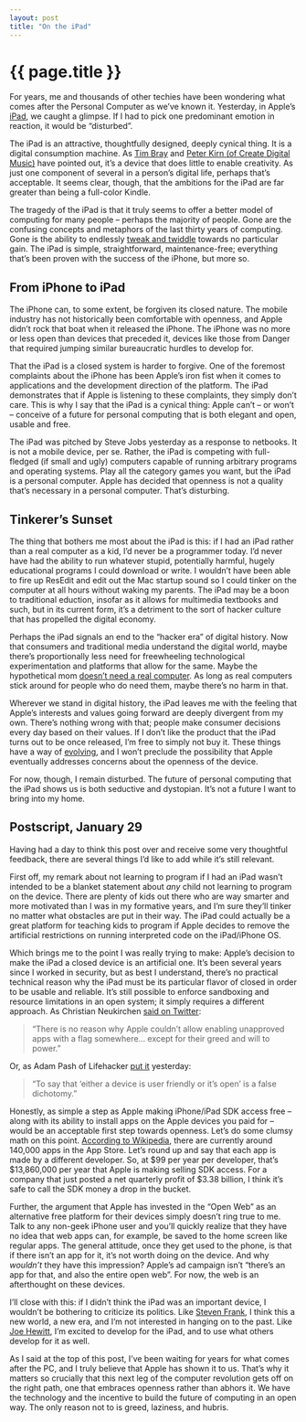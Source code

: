 ```yaml
---
layout: post
title: "On the iPad"
---
```


{{ page.title }}
================

For years, me and thousands of other techies have been wondering what comes after the Personal Computer as we’ve known it. Yesterday, in Apple’s [iPad](http://apple.com/ipad/), we caught a glimpse. If I had to pick one predominant emotion in reaction, it would be “disturbed”.

The iPad is an attractive, thoughtfully designed, deeply cynical thing. It is a digital consumption machine. As [Tim Bray](http://www.tbray.org/ongoing/When/201x/2010/01/27/iPad) and [Peter Kirn (of Create Digital Music)](http://createdigitalmusic.com/2010/01/27/how-a-great-product-can-be-bad-news-apple-ipad-and-the-closed-mac/) have pointed out, it’s a device that does little to enable creativity. As just one component of several in a person’s digital life, perhaps that’s acceptable. It seems clear, though, that the ambitions for the iPad are far greater than being a full-color Kindle.

The tragedy of the iPad is that it truly seems to offer a better model of computing for many people – perhaps the majority of people. Gone are the confusing concepts and metaphors of the last thirty years of computing. Gone is the ability to endlessly [tweak and twiddle](http://mrgan.tumblr.com/post/357323170/free) towards no particular gain. The iPad is simple, straightforward, maintenance-free; everything that’s been proven with the success of the iPhone, but more so.

From iPhone to iPad
-------------------

The iPhone can, to some extent, be forgiven its closed nature. The mobile industry has not historically been comfortable with openness, and Apple didn’t rock that boat when it released the iPhone. The iPhone was no more or less open than devices that preceded it, devices like those from Danger that required jumping similar bureaucratic hurdles to develop for.

That the iPad is a closed system is harder to forgive. One of the foremost complaints about the iPhone has been Apple’s iron fist when it comes to applications and the development direction of the platform. The iPad demonstrates that if Apple is listening to these complaints, they simply don’t care. This is why I say that the iPad is a cynical thing: Apple can’t – or won’t – conceive of a future for personal computing that is both elegant and open, usable and free.

The iPad was pitched by Steve Jobs yesterday as a response to netbooks. It is not a mobile device, per se. Rather, the iPad is competing with full-fledged (if small and ugly) computers capable of running arbitrary programs and operating systems. Play all the category games you want, but the iPad is a personal computer. Apple has decided that openness is not a quality that’s necessary in a personal computer. That’s disturbing.

Tinkerer’s Sunset
-----------------

The thing that bothers me most about the iPad is this: if I had an iPad rather than a real computer as a kid, I’d never be a programmer today. I’d never have had the ability to run whatever stupid, potentially harmful, hugely educational programs I could download or write. I wouldn’t have been able to fire up ResEdit and edit out the Mac startup sound so I could tinker on the computer at all hours without waking my parents. The iPad may be a boon to traditional eduction, insofar as it allows for multimedia textbooks and such, but in its current form, it’s a detriment to the sort of hacker culture that has propelled the digital economy.

Perhaps the iPad signals an end to the “hacker era” of digital history. Now that consumers and traditional media understand the digital world, maybe there’s proportionally less need for freewheeling technological experimentation and platforms that allow for the same. Maybe the hypothetical mom [doesn’t need a real computer](http://danieltenner.com/posts/0015-ipad-an-apple-for-mom.html). As long as real computers stick around for people who do need them, maybe there’s no harm in that.

Wherever we stand in digital history, the iPad leaves me with the feeling that Apple’s interests and values going forward are deeply divergent from my own. There’s nothing wrong with that; people make consumer decisions every day based on their values. If I don’t like the product that the iPad turns out to be once released, I’m free to simply not buy it. These things have a way of [evolving](http://cruftbox.com/blog/archives/001592.html#001592), and I won’t preclude the possibility that Apple eventually addresses concerns about the openness of the device.

For now, though, I remain disturbed. The future of personal computing that the iPad shows us is both seductive and dystopian. It’s not a future I want to bring into my home.

Postscript, January 29
----------------------

Having had a day to think this post over and receive some very thoughtful feedback, there are several things I’d like to add while it’s still relevant.

First off, my remark about not learning to program if I had an iPad wasn’t intended to be a blanket statement about *any* child not learning to program on the device. There are plenty of kids out there who are way smarter and more motivated than I was in my formative years, and I’m sure they’ll tinker no matter what obstacles are put in their way. The iPad could actually be a great platform for teaching kids to program if Apple decides to remove the artificial restrictions on running interpreted code on the iPad/iPhone OS.

Which brings me to the point I was really trying to make: Apple’s decision to make the iPad a closed device is an artificial one. It’s been several years since I worked in security, but as best I understand, there’s no practical technical reason why the iPad must be its particular flavor of closed in order to be usable and reliable. It’s still possible to enforce sandboxing and resource limitations in an open system; it simply requires a different approach. As Christian Neukirchen [said on Twitter](http://twitter.com/chneukirchen/status/8358945171):

> “There is no reason why Apple couldn’t allow enabling unapproved apps with a flag somewhere… except for their greed and will to power.”

Or, as Adam Pash of Lifehacker [put it](http://lifehacker.com/5458690/the-problem-with-the-apple-ipad) yesterday:

> “To say that ‘either a device is user friendly or it’s open’ is a false dichotomy.”

Honestly, as simple a step as Apple making iPhone/iPad SDK access free – along with its ability to install apps on the Apple devices you paid for – would be an acceptable first step towards openness. Let’s do some clumsy math on this point. [According to Wikipedia](http://en.wikipedia.org/wiki/App_Store), there are currently around 140,000 apps in the App Store. Let’s round up and say that each app is made by a different developer. So, at $99 per year per developer, that’s $13,860,000 per year that Apple is making selling SDK access. For a company that just posted a net quarterly profit of $3.38 billion, I think it’s safe to call the SDK money a drop in the bucket.

Further, the argument that Apple has invested in the “Open Web” as an alternative free platform for their devices simply doesn’t ring true to me. Talk to any non-geek iPhone user and you’ll quickly realize that they have no idea that web apps can, for example, be saved to the home screen like regular apps. The general attitude, once they get used to the phone, is that if there isn’t an app for it, it’s not worth doing on the device. And why *wouldn’t* they have this impression? Apple’s ad campaign isn’t “there’s an app for that, and also the entire open web”. For now, the web is an afterthought on these devices.

I’ll close with this: if I didn’t think the iPad was an important device, I wouldn’t be bothering to criticize its politics. Like [Steven Frank](http://stevenf.tumblr.com/post/359224392/i-need-to-talk-to-you-about-computers-ive-been), I think this a new world, a new era, and I’m not interested in hanging on to the past. Like [Joe Hewitt](http://joehewitt.com/post/ipad/), I’m excited to develop for the iPad, and to use what others develop for it as well.

As I said at the top of this post, I’ve been waiting for years for what comes after the PC, and I truly believe that Apple has shown it to us. That’s why it matters so crucially that this next leg of the computer revolution gets off on the right path, one that embraces openness rather than abhors it. We have the technology and the incentive to build the future of computing in an open way. The only reason not to is greed, laziness, and hubris.
